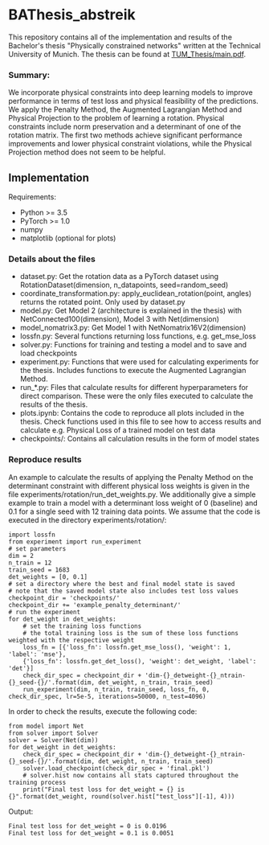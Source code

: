 # BAThesis_abstreik

This repository contains all of the implementation and results of the Bachelor's thesis "Physically constrained networks" written at the Technical University of Munich. The thesis can be found at [TUM_Thesis/main.pdf](TUM_Thesis/main.pdf).

### Summary:
We incorporate physical constraints into deep learning models to improve performance in terms of test loss and physical feasibility of the predictions. We apply the Penalty Method, the Augmented Lagrangian Method and Physical Projection to the problem of learning a rotation. Physical constraints include norm preservation and a determinant of one of the rotation matrix. The first two methods achieve significant performance improvements and lower physical constraint violations, while the Physical Projection method does not seem to be helpful.

## Implementation

Requirements:
- Python >= 3.5
- PyTorch >= 1.0
- numpy
- matplotlib (optional for plots)

### Details about the files
- dataset.py: Get the rotation data as a PyTorch dataset using RotationDataset(dimension, n_datapoints, seed=random_seed)
- coordinate_transformation.py: apply_euclidean_rotation(point, angles) returns the rotated point. Only used by dataset.py
- model.py: Get Model 2 (architecture is explained in the thesis) with NetConnected100(dimension), Model 3 with Net(dimension)
- model_nomatrix3.py: Get Model 1 with NetNomatrix16V2(dimension)
- lossfn.py: Several functions returning loss functions, e.g. get_mse_loss
- solver.py: Functions for training and testing a model and to save and load checkpoints
- experiment.py: Functions that were used for calculating experiments for the thesis. Includes functions to execute the Augmented Lagrangian Method.
- run_*.py: Files that calculate results for different hyperparameters for direct comparison. These were the only files executed to calculate the results of the thesis.
- plots.ipynb: Contains the code to reproduce all plots included in the thesis. Check functions used in this file to see how to access results and calculate e.g. Physical Loss of a trained model on test data
- checkpoints/: Contains all calculation results in the form of model states

### Reproduce results
An example to calculate the results of applying the Penalty Method on the determinant constraint with different physical loss weights is given in the file experiments/rotation/run_det_weights.py. We additionally give a simple example to train a model with a determinant loss weight of 0 (baseline) and 0.1 for a single seed with 12 training data points. We assume that the code is executed in the directory experiments/rotation/:
```
import lossfn
from experiment import run_experiment
# set parameters
dim = 2
n_train = 12
train_seed = 1683
det_weights = [0, 0.1]
# set a directory where the best and final model state is saved
# note that the saved model state also includes test loss values
checkpoint_dir = 'checkpoints/'
checkpoint_dir += 'example_penalty_determinant/'
# run the experiment
for det_weight in det_weights:
    # set the training loss functions
    # the total training loss is the sum of these loss functions weighted with the respective weight
    loss_fn = [{'loss_fn': lossfn.get_mse_loss(), 'weight': 1, 'label': 'mse'},
    {'loss_fn': lossfn.get_det_loss(), 'weight': det_weight, 'label': 'det'}]
    check_dir_spec = checkpoint_dir + 'dim-{}_detweight-{}_ntrain-{}_seed-{}/'.format(dim, det_weight, n_train, train_seed)
    run_experiment(dim, n_train, train_seed, loss_fn, 0, check_dir_spec, lr=5e-5, iterations=50000, n_test=4096)
```
In order to check the results, execute the following code:
```
from model import Net
from solver import Solver
solver = Solver(Net(dim))
for det_weight in det_weights:
    check_dir_spec = checkpoint_dir + 'dim-{}_detweight-{}_ntrain-{}_seed-{}/'.format(dim, det_weight, n_train, train_seed)
    solver.load_checkpoint(check_dir_spec + 'final.pkl')
    # solver.hist now contains all stats captured throughout the training process
    print("Final test loss for det_weight = {} is {}".format(det_weight, round(solver.hist["test_loss"][-1], 4)))
```
Output: 
```
Final test loss for det_weight = 0 is 0.0196
Final test loss for det_weight = 0.1 is 0.0051
```
